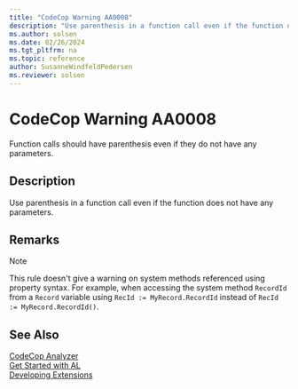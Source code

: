 ```yaml
---
title: "CodeCop Warning AA0008"
description: "Use parenthesis in a function call even if the function does not have any parameters."
ms.author: solsen
ms.date: 02/26/2024
ms.tgt_pltfrm: na
ms.topic: reference
author: SusanneWindfeldPedersen
ms.reviewer: solsen
---
```

[//]: # (START>DO_NOT_EDIT)
[//]: # (IMPORTANT:Do not edit any of the content between here and the END>DO_NOT_EDIT.)
[//]: # (Any modifications should be made in the .xml files in the ModernDev repo.)
# CodeCop Warning AA0008
Function calls should have parenthesis even if they do not have any parameters.

## Description
Use parenthesis in a function call even if the function does not have any parameters.

[//]: # (IMPORTANT: END>DO_NOT_EDIT)

## Remarks

> [!NOTE]
> This rule doesn't give a warning on system methods referenced using property syntax. For example, when accessing the system method `RecordId` from a `Record` variable using `RecId := MyRecord.RecordId` instead of `RecId := MyRecord.RecordId()`. 

## See Also  
[CodeCop Analyzer](codecop.md)  
[Get Started with AL](../devenv-get-started.md)  
[Developing Extensions](../devenv-dev-overview.md)  

